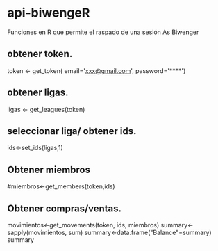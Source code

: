 # api-biwengeR

Funciones en R que permite el raspado de una sesión As Biwenger

## obtener token.

token <- get_token( email='xxx@gmail.com', password='****')

## obtener ligas.

ligas <- get_leagues(token)

## seleccionar liga/ obtener ids.

ids<-set_ids(ligas,1)

## Obtener miembros

#miembros<-get_members(token,ids)

## Obtener compras/ventas.

movimientos<-get_movements(token, ids, miembros)
summary<-sapply(movimientos, sum)
summary<-data.frame("Balance"=summary)
summary
